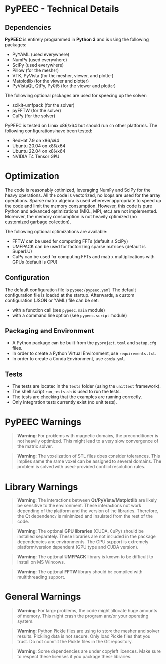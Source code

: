 # PyPEEC - Technical Details

## Dependencies

**PyPEEC** is entirely programmed in **Python 3** and is using the following packages:
* PyYAML (used everywhere)
* NumPy (used everywhere)
* SciPy (used everywhere)
* Pillow (for the mesher)
* VTK, PyVista (for the mesher, viewer, and plotter)
* Matplotlib (for the viewer and plotter)
* PyVistaQt, QtPy, PyQt5 (for the viewer and plotter)

The following optional packages are used for speeding up the solver:
* scikit-umfpack (for the solver)
* pyFFTW (for the solver)
* CuPy (for the solver)

PyPEEC is tested on Linux x86/x64 but should run on other platforms.
The following configurations have been tested:
* RedHat 7.9 on x86/x64
* Ubuntu 20.04 on x86/x64
* Ubuntu 22.04 on x86/x64
* NVIDIA T4 Tensor GPU

# Optimization

The code is reasonably optimized, leveraging NumPy and SciPy for the heavy operations.
All the code is vectorized, no loops are used for the array operations.
Sparse matrix algebra is used wherever appropriate to speed up the code and limit the memory consumption.
However, this code is pure Python and advanced optimizations (MKL, MPI, etc.) are not implemented.
Moreover, the memory consumption is not heavily optimized (no customized garbage collection).

The following optional optimizations are available:
* FFTW can be used for computing FFTs (default is SciPy)
* UMFPACK can be used for factorizing sparse matrices (default is SuperLU)
* CuPy can be used for computing FFTs and matrix multiplications with GPUs (default is CPU)

## Configuration

The default configuration file is `pypeec/pypeec.yaml`.
The default configuration file is loaded at the startup.
Afterwards, a custom configuration (JSON or YAML) file can be set:
* with a function call (see `pypeec.main` module)
* with a command line option (see `pypeec.script` module)

## Packaging and Environment

* A Python package can be built from the `pyproject.toml` and `setup.cfg` files.
* In order to create a Python Virtual Environment, use `requirements.txt`.
* In order to create a Conda Environment, use `conda.yml`.

## Tests

* The tests are located in the `tests` folder (using the `unittest` framework).
* The shell script `run_tests.sh` is used to run the tests.
* The tests are checking that the examples are running correctly.
* Only integration tests currently exist (no unit tests).

# PyPEEC Warnings

> **Warning**: For problems with magnetic domains, the preconditioner is not heavily optimized.
> This might lead to a very slow convergence of the matrix solver.

> **Warning**: The voxelization of STL files does consider tolerances.
> This implies same the same voxel can be assigned to several domains.
> The problem is solved with used-provided conflict resolution rules.

# Library Warnings

> **Warning**: The interactions between **Qt/PyVista/Matplotlib** are likely be sensitive to the environment.
> These interactions not work depending of the platform and the version of the libraries.
> Therefore, the Qt dependency is minimized and insulated from the rest of the code.

> **Warning**: The optional **GPU libraries** (CUDA, CuPy) should be installed separately.
> These libraries are not included in the package dependencies and environments. 
> The GPU support is extremely platform/version dependent (GPU type and CUDA version).

> **Warning**: The optional **UMFPACK** library is known to be difficult to install on MS Windows.

> **Warning**: The optional **FFTW** library should be compiled with multithreading support.

# General Warnings

> **Warning**: For large problems, the code might allocate huge amounts of memory.
> This might crash the program and/or your operating system.

> **Warning**: Python Pickle files are using to store the mesher and solver results.
> Pickling data is not secure. 
> Only load Pickle files that you trust.
> Do not commit the Pickle files in the Git repository.

> **Warning**: Some dependencies are under copyleft licences.
> Make sure to respect these licenses if you package these libraries.
